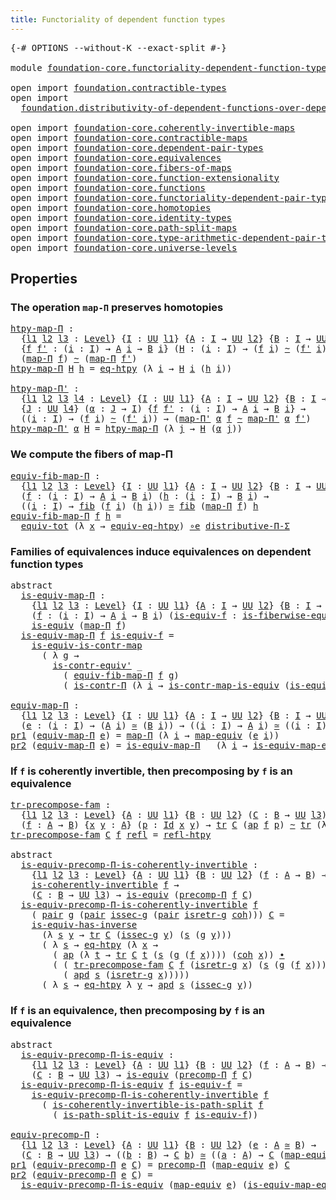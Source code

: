 ```yaml
---
title: Functoriality of dependent function types
---
```


<pre class="Agda"><a id="67" class="Symbol">{-#</a> <a id="71" class="Keyword">OPTIONS</a> <a id="79" class="Pragma">--without-K</a> <a id="91" class="Pragma">--exact-split</a> <a id="105" class="Symbol">#-}</a>

<a id="110" class="Keyword">module</a> <a id="117" href="foundation-core.functoriality-dependent-function-types.html" class="Module">foundation-core.functoriality-dependent-function-types</a> <a id="172" class="Keyword">where</a>

<a id="179" class="Keyword">open</a> <a id="184" class="Keyword">import</a> <a id="191" href="foundation.contractible-types.html" class="Module">foundation.contractible-types</a>
<a id="221" class="Keyword">open</a> <a id="226" class="Keyword">import</a>
  <a id="235" href="foundation.distributivity-of-dependent-functions-over-dependent-pairs.html" class="Module">foundation.distributivity-of-dependent-functions-over-dependent-pairs</a>

<a id="306" class="Keyword">open</a> <a id="311" class="Keyword">import</a> <a id="318" href="foundation-core.coherently-invertible-maps.html" class="Module">foundation-core.coherently-invertible-maps</a>
<a id="361" class="Keyword">open</a> <a id="366" class="Keyword">import</a> <a id="373" href="foundation-core.contractible-maps.html" class="Module">foundation-core.contractible-maps</a>
<a id="407" class="Keyword">open</a> <a id="412" class="Keyword">import</a> <a id="419" href="foundation-core.dependent-pair-types.html" class="Module">foundation-core.dependent-pair-types</a>
<a id="456" class="Keyword">open</a> <a id="461" class="Keyword">import</a> <a id="468" href="foundation-core.equivalences.html" class="Module">foundation-core.equivalences</a>
<a id="497" class="Keyword">open</a> <a id="502" class="Keyword">import</a> <a id="509" href="foundation-core.fibers-of-maps.html" class="Module">foundation-core.fibers-of-maps</a>
<a id="540" class="Keyword">open</a> <a id="545" class="Keyword">import</a> <a id="552" href="foundation-core.function-extensionality.html" class="Module">foundation-core.function-extensionality</a>
<a id="592" class="Keyword">open</a> <a id="597" class="Keyword">import</a> <a id="604" href="foundation-core.functions.html" class="Module">foundation-core.functions</a>
<a id="630" class="Keyword">open</a> <a id="635" class="Keyword">import</a> <a id="642" href="foundation-core.functoriality-dependent-pair-types.html" class="Module">foundation-core.functoriality-dependent-pair-types</a>
<a id="693" class="Keyword">open</a> <a id="698" class="Keyword">import</a> <a id="705" href="foundation-core.homotopies.html" class="Module">foundation-core.homotopies</a>
<a id="732" class="Keyword">open</a> <a id="737" class="Keyword">import</a> <a id="744" href="foundation-core.identity-types.html" class="Module">foundation-core.identity-types</a>
<a id="775" class="Keyword">open</a> <a id="780" class="Keyword">import</a> <a id="787" href="foundation-core.path-split-maps.html" class="Module">foundation-core.path-split-maps</a>
<a id="819" class="Keyword">open</a> <a id="824" class="Keyword">import</a> <a id="831" href="foundation-core.type-arithmetic-dependent-pair-types.html" class="Module">foundation-core.type-arithmetic-dependent-pair-types</a>
<a id="884" class="Keyword">open</a> <a id="889" class="Keyword">import</a> <a id="896" href="foundation-core.universe-levels.html" class="Module">foundation-core.universe-levels</a>
</pre>
## Properties

### The operation `map-Π` preserves homotopies

<pre class="Agda"><a id="htpy-map-Π"></a><a id="1004" href="foundation-core.functoriality-dependent-function-types.html#1004" class="Function">htpy-map-Π</a> <a id="1015" class="Symbol">:</a>
  <a id="1019" class="Symbol">{</a><a id="1020" href="foundation-core.functoriality-dependent-function-types.html#1020" class="Bound">l1</a> <a id="1023" href="foundation-core.functoriality-dependent-function-types.html#1023" class="Bound">l2</a> <a id="1026" href="foundation-core.functoriality-dependent-function-types.html#1026" class="Bound">l3</a> <a id="1029" class="Symbol">:</a> <a id="1031" href="Agda.Primitive.html#597" class="Postulate">Level</a><a id="1036" class="Symbol">}</a> <a id="1038" class="Symbol">{</a><a id="1039" href="foundation-core.functoriality-dependent-function-types.html#1039" class="Bound">I</a> <a id="1041" class="Symbol">:</a> <a id="1043" href="foundation-core.universe-levels.html#222" class="Primitive">UU</a> <a id="1046" href="foundation-core.functoriality-dependent-function-types.html#1020" class="Bound">l1</a><a id="1048" class="Symbol">}</a> <a id="1050" class="Symbol">{</a><a id="1051" href="foundation-core.functoriality-dependent-function-types.html#1051" class="Bound">A</a> <a id="1053" class="Symbol">:</a> <a id="1055" href="foundation-core.functoriality-dependent-function-types.html#1039" class="Bound">I</a> <a id="1057" class="Symbol">→</a> <a id="1059" href="foundation-core.universe-levels.html#222" class="Primitive">UU</a> <a id="1062" href="foundation-core.functoriality-dependent-function-types.html#1023" class="Bound">l2</a><a id="1064" class="Symbol">}</a> <a id="1066" class="Symbol">{</a><a id="1067" href="foundation-core.functoriality-dependent-function-types.html#1067" class="Bound">B</a> <a id="1069" class="Symbol">:</a> <a id="1071" href="foundation-core.functoriality-dependent-function-types.html#1039" class="Bound">I</a> <a id="1073" class="Symbol">→</a> <a id="1075" href="foundation-core.universe-levels.html#222" class="Primitive">UU</a> <a id="1078" href="foundation-core.functoriality-dependent-function-types.html#1026" class="Bound">l3</a><a id="1080" class="Symbol">}</a>
  <a id="1084" class="Symbol">{</a><a id="1085" href="foundation-core.functoriality-dependent-function-types.html#1085" class="Bound">f</a> <a id="1087" href="foundation-core.functoriality-dependent-function-types.html#1087" class="Bound">f&#39;</a> <a id="1090" class="Symbol">:</a> <a id="1092" class="Symbol">(</a><a id="1093" href="foundation-core.functoriality-dependent-function-types.html#1093" class="Bound">i</a> <a id="1095" class="Symbol">:</a> <a id="1097" href="foundation-core.functoriality-dependent-function-types.html#1039" class="Bound">I</a><a id="1098" class="Symbol">)</a> <a id="1100" class="Symbol">→</a> <a id="1102" href="foundation-core.functoriality-dependent-function-types.html#1051" class="Bound">A</a> <a id="1104" href="foundation-core.functoriality-dependent-function-types.html#1093" class="Bound">i</a> <a id="1106" class="Symbol">→</a> <a id="1108" href="foundation-core.functoriality-dependent-function-types.html#1067" class="Bound">B</a> <a id="1110" href="foundation-core.functoriality-dependent-function-types.html#1093" class="Bound">i</a><a id="1111" class="Symbol">}</a> <a id="1113" class="Symbol">(</a><a id="1114" href="foundation-core.functoriality-dependent-function-types.html#1114" class="Bound">H</a> <a id="1116" class="Symbol">:</a> <a id="1118" class="Symbol">(</a><a id="1119" href="foundation-core.functoriality-dependent-function-types.html#1119" class="Bound">i</a> <a id="1121" class="Symbol">:</a> <a id="1123" href="foundation-core.functoriality-dependent-function-types.html#1039" class="Bound">I</a><a id="1124" class="Symbol">)</a> <a id="1126" class="Symbol">→</a> <a id="1128" class="Symbol">(</a><a id="1129" href="foundation-core.functoriality-dependent-function-types.html#1085" class="Bound">f</a> <a id="1131" href="foundation-core.functoriality-dependent-function-types.html#1119" class="Bound">i</a><a id="1132" class="Symbol">)</a> <a id="1134" href="foundation-core.homotopies.html#467" class="Function Operator">~</a> <a id="1136" class="Symbol">(</a><a id="1137" href="foundation-core.functoriality-dependent-function-types.html#1087" class="Bound">f&#39;</a> <a id="1140" href="foundation-core.functoriality-dependent-function-types.html#1119" class="Bound">i</a><a id="1141" class="Symbol">))</a> <a id="1144" class="Symbol">→</a>
  <a id="1148" class="Symbol">(</a><a id="1149" href="foundation-core.functions.html#1230" class="Function">map-Π</a> <a id="1155" href="foundation-core.functoriality-dependent-function-types.html#1085" class="Bound">f</a><a id="1156" class="Symbol">)</a> <a id="1158" href="foundation-core.homotopies.html#467" class="Function Operator">~</a> <a id="1160" class="Symbol">(</a><a id="1161" href="foundation-core.functions.html#1230" class="Function">map-Π</a> <a id="1167" href="foundation-core.functoriality-dependent-function-types.html#1087" class="Bound">f&#39;</a><a id="1169" class="Symbol">)</a>
<a id="1171" href="foundation-core.functoriality-dependent-function-types.html#1004" class="Function">htpy-map-Π</a> <a id="1182" href="foundation-core.functoriality-dependent-function-types.html#1182" class="Bound">H</a> <a id="1184" href="foundation-core.functoriality-dependent-function-types.html#1184" class="Bound">h</a> <a id="1186" class="Symbol">=</a> <a id="1188" href="foundation-core.function-extensionality.html#1464" class="Function">eq-htpy</a> <a id="1196" class="Symbol">(λ</a> <a id="1199" href="foundation-core.functoriality-dependent-function-types.html#1199" class="Bound">i</a> <a id="1201" class="Symbol">→</a> <a id="1203" href="foundation-core.functoriality-dependent-function-types.html#1182" class="Bound">H</a> <a id="1205" href="foundation-core.functoriality-dependent-function-types.html#1199" class="Bound">i</a> <a id="1207" class="Symbol">(</a><a id="1208" href="foundation-core.functoriality-dependent-function-types.html#1184" class="Bound">h</a> <a id="1210" href="foundation-core.functoriality-dependent-function-types.html#1199" class="Bound">i</a><a id="1211" class="Symbol">))</a>

<a id="htpy-map-Π&#39;"></a><a id="1215" href="foundation-core.functoriality-dependent-function-types.html#1215" class="Function">htpy-map-Π&#39;</a> <a id="1227" class="Symbol">:</a>
  <a id="1231" class="Symbol">{</a><a id="1232" href="foundation-core.functoriality-dependent-function-types.html#1232" class="Bound">l1</a> <a id="1235" href="foundation-core.functoriality-dependent-function-types.html#1235" class="Bound">l2</a> <a id="1238" href="foundation-core.functoriality-dependent-function-types.html#1238" class="Bound">l3</a> <a id="1241" href="foundation-core.functoriality-dependent-function-types.html#1241" class="Bound">l4</a> <a id="1244" class="Symbol">:</a> <a id="1246" href="Agda.Primitive.html#597" class="Postulate">Level</a><a id="1251" class="Symbol">}</a> <a id="1253" class="Symbol">{</a><a id="1254" href="foundation-core.functoriality-dependent-function-types.html#1254" class="Bound">I</a> <a id="1256" class="Symbol">:</a> <a id="1258" href="foundation-core.universe-levels.html#222" class="Primitive">UU</a> <a id="1261" href="foundation-core.functoriality-dependent-function-types.html#1232" class="Bound">l1</a><a id="1263" class="Symbol">}</a> <a id="1265" class="Symbol">{</a><a id="1266" href="foundation-core.functoriality-dependent-function-types.html#1266" class="Bound">A</a> <a id="1268" class="Symbol">:</a> <a id="1270" href="foundation-core.functoriality-dependent-function-types.html#1254" class="Bound">I</a> <a id="1272" class="Symbol">→</a> <a id="1274" href="foundation-core.universe-levels.html#222" class="Primitive">UU</a> <a id="1277" href="foundation-core.functoriality-dependent-function-types.html#1235" class="Bound">l2</a><a id="1279" class="Symbol">}</a> <a id="1281" class="Symbol">{</a><a id="1282" href="foundation-core.functoriality-dependent-function-types.html#1282" class="Bound">B</a> <a id="1284" class="Symbol">:</a> <a id="1286" href="foundation-core.functoriality-dependent-function-types.html#1254" class="Bound">I</a> <a id="1288" class="Symbol">→</a> <a id="1290" href="foundation-core.universe-levels.html#222" class="Primitive">UU</a> <a id="1293" href="foundation-core.functoriality-dependent-function-types.html#1238" class="Bound">l3</a><a id="1295" class="Symbol">}</a>
  <a id="1299" class="Symbol">{</a><a id="1300" href="foundation-core.functoriality-dependent-function-types.html#1300" class="Bound">J</a> <a id="1302" class="Symbol">:</a> <a id="1304" href="foundation-core.universe-levels.html#222" class="Primitive">UU</a> <a id="1307" href="foundation-core.functoriality-dependent-function-types.html#1241" class="Bound">l4</a><a id="1309" class="Symbol">}</a> <a id="1311" class="Symbol">(</a><a id="1312" href="foundation-core.functoriality-dependent-function-types.html#1312" class="Bound">α</a> <a id="1314" class="Symbol">:</a> <a id="1316" href="foundation-core.functoriality-dependent-function-types.html#1300" class="Bound">J</a> <a id="1318" class="Symbol">→</a> <a id="1320" href="foundation-core.functoriality-dependent-function-types.html#1254" class="Bound">I</a><a id="1321" class="Symbol">)</a> <a id="1323" class="Symbol">{</a><a id="1324" href="foundation-core.functoriality-dependent-function-types.html#1324" class="Bound">f</a> <a id="1326" href="foundation-core.functoriality-dependent-function-types.html#1326" class="Bound">f&#39;</a> <a id="1329" class="Symbol">:</a> <a id="1331" class="Symbol">(</a><a id="1332" href="foundation-core.functoriality-dependent-function-types.html#1332" class="Bound">i</a> <a id="1334" class="Symbol">:</a> <a id="1336" href="foundation-core.functoriality-dependent-function-types.html#1254" class="Bound">I</a><a id="1337" class="Symbol">)</a> <a id="1339" class="Symbol">→</a> <a id="1341" href="foundation-core.functoriality-dependent-function-types.html#1266" class="Bound">A</a> <a id="1343" href="foundation-core.functoriality-dependent-function-types.html#1332" class="Bound">i</a> <a id="1345" class="Symbol">→</a> <a id="1347" href="foundation-core.functoriality-dependent-function-types.html#1282" class="Bound">B</a> <a id="1349" href="foundation-core.functoriality-dependent-function-types.html#1332" class="Bound">i</a><a id="1350" class="Symbol">}</a> <a id="1352" class="Symbol">→</a>
  <a id="1356" class="Symbol">((</a><a id="1358" href="foundation-core.functoriality-dependent-function-types.html#1358" class="Bound">i</a> <a id="1360" class="Symbol">:</a> <a id="1362" href="foundation-core.functoriality-dependent-function-types.html#1254" class="Bound">I</a><a id="1363" class="Symbol">)</a> <a id="1365" class="Symbol">→</a> <a id="1367" class="Symbol">(</a><a id="1368" href="foundation-core.functoriality-dependent-function-types.html#1324" class="Bound">f</a> <a id="1370" href="foundation-core.functoriality-dependent-function-types.html#1358" class="Bound">i</a><a id="1371" class="Symbol">)</a> <a id="1373" href="foundation-core.homotopies.html#467" class="Function Operator">~</a> <a id="1375" class="Symbol">(</a><a id="1376" href="foundation-core.functoriality-dependent-function-types.html#1326" class="Bound">f&#39;</a> <a id="1379" href="foundation-core.functoriality-dependent-function-types.html#1358" class="Bound">i</a><a id="1380" class="Symbol">))</a> <a id="1383" class="Symbol">→</a> <a id="1385" class="Symbol">(</a><a id="1386" href="foundation-core.functions.html#1394" class="Function">map-Π&#39;</a> <a id="1393" href="foundation-core.functoriality-dependent-function-types.html#1312" class="Bound">α</a> <a id="1395" href="foundation-core.functoriality-dependent-function-types.html#1324" class="Bound">f</a> <a id="1397" href="foundation-core.homotopies.html#467" class="Function Operator">~</a> <a id="1399" href="foundation-core.functions.html#1394" class="Function">map-Π&#39;</a> <a id="1406" href="foundation-core.functoriality-dependent-function-types.html#1312" class="Bound">α</a> <a id="1408" href="foundation-core.functoriality-dependent-function-types.html#1326" class="Bound">f&#39;</a><a id="1410" class="Symbol">)</a>
<a id="1412" href="foundation-core.functoriality-dependent-function-types.html#1215" class="Function">htpy-map-Π&#39;</a> <a id="1424" href="foundation-core.functoriality-dependent-function-types.html#1424" class="Bound">α</a> <a id="1426" href="foundation-core.functoriality-dependent-function-types.html#1426" class="Bound">H</a> <a id="1428" class="Symbol">=</a> <a id="1430" href="foundation-core.functoriality-dependent-function-types.html#1004" class="Function">htpy-map-Π</a> <a id="1441" class="Symbol">(λ</a> <a id="1444" href="foundation-core.functoriality-dependent-function-types.html#1444" class="Bound">j</a> <a id="1446" class="Symbol">→</a> <a id="1448" href="foundation-core.functoriality-dependent-function-types.html#1426" class="Bound">H</a> <a id="1450" class="Symbol">(</a><a id="1451" href="foundation-core.functoriality-dependent-function-types.html#1424" class="Bound">α</a> <a id="1453" href="foundation-core.functoriality-dependent-function-types.html#1444" class="Bound">j</a><a id="1454" class="Symbol">))</a>
</pre>
### We compute the fibers of map-Π

<pre class="Agda"><a id="equiv-fib-map-Π"></a><a id="1506" href="foundation-core.functoriality-dependent-function-types.html#1506" class="Function">equiv-fib-map-Π</a> <a id="1522" class="Symbol">:</a>
  <a id="1526" class="Symbol">{</a><a id="1527" href="foundation-core.functoriality-dependent-function-types.html#1527" class="Bound">l1</a> <a id="1530" href="foundation-core.functoriality-dependent-function-types.html#1530" class="Bound">l2</a> <a id="1533" href="foundation-core.functoriality-dependent-function-types.html#1533" class="Bound">l3</a> <a id="1536" class="Symbol">:</a> <a id="1538" href="Agda.Primitive.html#597" class="Postulate">Level</a><a id="1543" class="Symbol">}</a> <a id="1545" class="Symbol">{</a><a id="1546" href="foundation-core.functoriality-dependent-function-types.html#1546" class="Bound">I</a> <a id="1548" class="Symbol">:</a> <a id="1550" href="foundation-core.universe-levels.html#222" class="Primitive">UU</a> <a id="1553" href="foundation-core.functoriality-dependent-function-types.html#1527" class="Bound">l1</a><a id="1555" class="Symbol">}</a> <a id="1557" class="Symbol">{</a><a id="1558" href="foundation-core.functoriality-dependent-function-types.html#1558" class="Bound">A</a> <a id="1560" class="Symbol">:</a> <a id="1562" href="foundation-core.functoriality-dependent-function-types.html#1546" class="Bound">I</a> <a id="1564" class="Symbol">→</a> <a id="1566" href="foundation-core.universe-levels.html#222" class="Primitive">UU</a> <a id="1569" href="foundation-core.functoriality-dependent-function-types.html#1530" class="Bound">l2</a><a id="1571" class="Symbol">}</a> <a id="1573" class="Symbol">{</a><a id="1574" href="foundation-core.functoriality-dependent-function-types.html#1574" class="Bound">B</a> <a id="1576" class="Symbol">:</a> <a id="1578" href="foundation-core.functoriality-dependent-function-types.html#1546" class="Bound">I</a> <a id="1580" class="Symbol">→</a> <a id="1582" href="foundation-core.universe-levels.html#222" class="Primitive">UU</a> <a id="1585" href="foundation-core.functoriality-dependent-function-types.html#1533" class="Bound">l3</a><a id="1587" class="Symbol">}</a>
  <a id="1591" class="Symbol">(</a><a id="1592" href="foundation-core.functoriality-dependent-function-types.html#1592" class="Bound">f</a> <a id="1594" class="Symbol">:</a> <a id="1596" class="Symbol">(</a><a id="1597" href="foundation-core.functoriality-dependent-function-types.html#1597" class="Bound">i</a> <a id="1599" class="Symbol">:</a> <a id="1601" href="foundation-core.functoriality-dependent-function-types.html#1546" class="Bound">I</a><a id="1602" class="Symbol">)</a> <a id="1604" class="Symbol">→</a> <a id="1606" href="foundation-core.functoriality-dependent-function-types.html#1558" class="Bound">A</a> <a id="1608" href="foundation-core.functoriality-dependent-function-types.html#1597" class="Bound">i</a> <a id="1610" class="Symbol">→</a> <a id="1612" href="foundation-core.functoriality-dependent-function-types.html#1574" class="Bound">B</a> <a id="1614" href="foundation-core.functoriality-dependent-function-types.html#1597" class="Bound">i</a><a id="1615" class="Symbol">)</a> <a id="1617" class="Symbol">(</a><a id="1618" href="foundation-core.functoriality-dependent-function-types.html#1618" class="Bound">h</a> <a id="1620" class="Symbol">:</a> <a id="1622" class="Symbol">(</a><a id="1623" href="foundation-core.functoriality-dependent-function-types.html#1623" class="Bound">i</a> <a id="1625" class="Symbol">:</a> <a id="1627" href="foundation-core.functoriality-dependent-function-types.html#1546" class="Bound">I</a><a id="1628" class="Symbol">)</a> <a id="1630" class="Symbol">→</a> <a id="1632" href="foundation-core.functoriality-dependent-function-types.html#1574" class="Bound">B</a> <a id="1634" href="foundation-core.functoriality-dependent-function-types.html#1623" class="Bound">i</a><a id="1635" class="Symbol">)</a> <a id="1637" class="Symbol">→</a>
  <a id="1641" class="Symbol">((</a><a id="1643" href="foundation-core.functoriality-dependent-function-types.html#1643" class="Bound">i</a> <a id="1645" class="Symbol">:</a> <a id="1647" href="foundation-core.functoriality-dependent-function-types.html#1546" class="Bound">I</a><a id="1648" class="Symbol">)</a> <a id="1650" class="Symbol">→</a> <a id="1652" href="foundation-core.fibers-of-maps.html#928" class="Function">fib</a> <a id="1656" class="Symbol">(</a><a id="1657" href="foundation-core.functoriality-dependent-function-types.html#1592" class="Bound">f</a> <a id="1659" href="foundation-core.functoriality-dependent-function-types.html#1643" class="Bound">i</a><a id="1660" class="Symbol">)</a> <a id="1662" class="Symbol">(</a><a id="1663" href="foundation-core.functoriality-dependent-function-types.html#1618" class="Bound">h</a> <a id="1665" href="foundation-core.functoriality-dependent-function-types.html#1643" class="Bound">i</a><a id="1666" class="Symbol">))</a> <a id="1669" href="foundation-core.equivalences.html#1607" class="Function Operator">≃</a> <a id="1671" href="foundation-core.fibers-of-maps.html#928" class="Function">fib</a> <a id="1675" class="Symbol">(</a><a id="1676" href="foundation-core.functions.html#1230" class="Function">map-Π</a> <a id="1682" href="foundation-core.functoriality-dependent-function-types.html#1592" class="Bound">f</a><a id="1683" class="Symbol">)</a> <a id="1685" href="foundation-core.functoriality-dependent-function-types.html#1618" class="Bound">h</a>
<a id="1687" href="foundation-core.functoriality-dependent-function-types.html#1506" class="Function">equiv-fib-map-Π</a> <a id="1703" href="foundation-core.functoriality-dependent-function-types.html#1703" class="Bound">f</a> <a id="1705" href="foundation-core.functoriality-dependent-function-types.html#1705" class="Bound">h</a> <a id="1707" class="Symbol">=</a>
  <a id="1711" href="foundation-core.functoriality-dependent-pair-types.html#6804" class="Function">equiv-tot</a> <a id="1721" class="Symbol">(λ</a> <a id="1724" href="foundation-core.functoriality-dependent-function-types.html#1724" class="Bound">x</a> <a id="1726" class="Symbol">→</a> <a id="1728" href="foundation-core.function-extensionality.html#2161" class="Function">equiv-eq-htpy</a><a id="1741" class="Symbol">)</a> <a id="1743" href="foundation-core.equivalences.html#7855" class="Function Operator">∘e</a> <a id="1746" href="foundation.distributivity-of-dependent-functions-over-dependent-pairs.html#4401" class="Function">distributive-Π-Σ</a>
</pre>
### Families of equivalences induce equivalences on dependent function types

<pre class="Agda"><a id="1854" class="Keyword">abstract</a>
  <a id="is-equiv-map-Π"></a><a id="1865" href="foundation-core.functoriality-dependent-function-types.html#1865" class="Function">is-equiv-map-Π</a> <a id="1880" class="Symbol">:</a>
    <a id="1886" class="Symbol">{</a><a id="1887" href="foundation-core.functoriality-dependent-function-types.html#1887" class="Bound">l1</a> <a id="1890" href="foundation-core.functoriality-dependent-function-types.html#1890" class="Bound">l2</a> <a id="1893" href="foundation-core.functoriality-dependent-function-types.html#1893" class="Bound">l3</a> <a id="1896" class="Symbol">:</a> <a id="1898" href="Agda.Primitive.html#597" class="Postulate">Level</a><a id="1903" class="Symbol">}</a> <a id="1905" class="Symbol">{</a><a id="1906" href="foundation-core.functoriality-dependent-function-types.html#1906" class="Bound">I</a> <a id="1908" class="Symbol">:</a> <a id="1910" href="foundation-core.universe-levels.html#222" class="Primitive">UU</a> <a id="1913" href="foundation-core.functoriality-dependent-function-types.html#1887" class="Bound">l1</a><a id="1915" class="Symbol">}</a> <a id="1917" class="Symbol">{</a><a id="1918" href="foundation-core.functoriality-dependent-function-types.html#1918" class="Bound">A</a> <a id="1920" class="Symbol">:</a> <a id="1922" href="foundation-core.functoriality-dependent-function-types.html#1906" class="Bound">I</a> <a id="1924" class="Symbol">→</a> <a id="1926" href="foundation-core.universe-levels.html#222" class="Primitive">UU</a> <a id="1929" href="foundation-core.functoriality-dependent-function-types.html#1890" class="Bound">l2</a><a id="1931" class="Symbol">}</a> <a id="1933" class="Symbol">{</a><a id="1934" href="foundation-core.functoriality-dependent-function-types.html#1934" class="Bound">B</a> <a id="1936" class="Symbol">:</a> <a id="1938" href="foundation-core.functoriality-dependent-function-types.html#1906" class="Bound">I</a> <a id="1940" class="Symbol">→</a> <a id="1942" href="foundation-core.universe-levels.html#222" class="Primitive">UU</a> <a id="1945" href="foundation-core.functoriality-dependent-function-types.html#1893" class="Bound">l3</a><a id="1947" class="Symbol">}</a>
    <a id="1953" class="Symbol">(</a><a id="1954" href="foundation-core.functoriality-dependent-function-types.html#1954" class="Bound">f</a> <a id="1956" class="Symbol">:</a> <a id="1958" class="Symbol">(</a><a id="1959" href="foundation-core.functoriality-dependent-function-types.html#1959" class="Bound">i</a> <a id="1961" class="Symbol">:</a> <a id="1963" href="foundation-core.functoriality-dependent-function-types.html#1906" class="Bound">I</a><a id="1964" class="Symbol">)</a> <a id="1966" class="Symbol">→</a> <a id="1968" href="foundation-core.functoriality-dependent-function-types.html#1918" class="Bound">A</a> <a id="1970" href="foundation-core.functoriality-dependent-function-types.html#1959" class="Bound">i</a> <a id="1972" class="Symbol">→</a> <a id="1974" href="foundation-core.functoriality-dependent-function-types.html#1934" class="Bound">B</a> <a id="1976" href="foundation-core.functoriality-dependent-function-types.html#1959" class="Bound">i</a><a id="1977" class="Symbol">)</a> <a id="1979" class="Symbol">(</a><a id="1980" href="foundation-core.functoriality-dependent-function-types.html#1980" class="Bound">is-equiv-f</a> <a id="1991" class="Symbol">:</a> <a id="1993" href="foundation-core.equivalences.html#2081" class="Function">is-fiberwise-equiv</a> <a id="2012" href="foundation-core.functoriality-dependent-function-types.html#1954" class="Bound">f</a><a id="2013" class="Symbol">)</a> <a id="2015" class="Symbol">→</a>
    <a id="2021" href="foundation-core.equivalences.html#1542" class="Function">is-equiv</a> <a id="2030" class="Symbol">(</a><a id="2031" href="foundation-core.functions.html#1230" class="Function">map-Π</a> <a id="2037" href="foundation-core.functoriality-dependent-function-types.html#1954" class="Bound">f</a><a id="2038" class="Symbol">)</a>
  <a id="2042" href="foundation-core.functoriality-dependent-function-types.html#1865" class="Function">is-equiv-map-Π</a> <a id="2057" href="foundation-core.functoriality-dependent-function-types.html#2057" class="Bound">f</a> <a id="2059" href="foundation-core.functoriality-dependent-function-types.html#2059" class="Bound">is-equiv-f</a> <a id="2070" class="Symbol">=</a>
    <a id="2076" href="foundation-core.contractible-maps.html#2368" class="Function">is-equiv-is-contr-map</a>
      <a id="2104" class="Symbol">(</a> <a id="2106" class="Symbol">λ</a> <a id="2108" href="foundation-core.functoriality-dependent-function-types.html#2108" class="Bound">g</a> <a id="2110" class="Symbol">→</a>
        <a id="2120" href="foundation-core.contractible-types.html#3806" class="Function">is-contr-equiv&#39;</a> <a id="2136" class="Symbol">_</a>
          <a id="2148" class="Symbol">(</a> <a id="2150" href="foundation-core.functoriality-dependent-function-types.html#1506" class="Function">equiv-fib-map-Π</a> <a id="2166" href="foundation-core.functoriality-dependent-function-types.html#2057" class="Bound">f</a> <a id="2168" href="foundation-core.functoriality-dependent-function-types.html#2108" class="Bound">g</a><a id="2169" class="Symbol">)</a>
          <a id="2181" class="Symbol">(</a> <a id="2183" href="foundation-core.contractible-types.html#6892" class="Function">is-contr-Π</a> <a id="2194" class="Symbol">(λ</a> <a id="2197" href="foundation-core.functoriality-dependent-function-types.html#2197" class="Bound">i</a> <a id="2199" class="Symbol">→</a> <a id="2201" href="foundation-core.contractible-maps.html#3850" class="Function">is-contr-map-is-equiv</a> <a id="2223" class="Symbol">(</a><a id="2224" href="foundation-core.functoriality-dependent-function-types.html#2059" class="Bound">is-equiv-f</a> <a id="2235" href="foundation-core.functoriality-dependent-function-types.html#2197" class="Bound">i</a><a id="2236" class="Symbol">)</a> <a id="2238" class="Symbol">(</a><a id="2239" href="foundation-core.functoriality-dependent-function-types.html#2108" class="Bound">g</a> <a id="2241" href="foundation-core.functoriality-dependent-function-types.html#2197" class="Bound">i</a><a id="2242" class="Symbol">))))</a>

<a id="equiv-map-Π"></a><a id="2248" href="foundation-core.functoriality-dependent-function-types.html#2248" class="Function">equiv-map-Π</a> <a id="2260" class="Symbol">:</a>
  <a id="2264" class="Symbol">{</a><a id="2265" href="foundation-core.functoriality-dependent-function-types.html#2265" class="Bound">l1</a> <a id="2268" href="foundation-core.functoriality-dependent-function-types.html#2268" class="Bound">l2</a> <a id="2271" href="foundation-core.functoriality-dependent-function-types.html#2271" class="Bound">l3</a> <a id="2274" class="Symbol">:</a> <a id="2276" href="Agda.Primitive.html#597" class="Postulate">Level</a><a id="2281" class="Symbol">}</a> <a id="2283" class="Symbol">{</a><a id="2284" href="foundation-core.functoriality-dependent-function-types.html#2284" class="Bound">I</a> <a id="2286" class="Symbol">:</a> <a id="2288" href="foundation-core.universe-levels.html#222" class="Primitive">UU</a> <a id="2291" href="foundation-core.functoriality-dependent-function-types.html#2265" class="Bound">l1</a><a id="2293" class="Symbol">}</a> <a id="2295" class="Symbol">{</a><a id="2296" href="foundation-core.functoriality-dependent-function-types.html#2296" class="Bound">A</a> <a id="2298" class="Symbol">:</a> <a id="2300" href="foundation-core.functoriality-dependent-function-types.html#2284" class="Bound">I</a> <a id="2302" class="Symbol">→</a> <a id="2304" href="foundation-core.universe-levels.html#222" class="Primitive">UU</a> <a id="2307" href="foundation-core.functoriality-dependent-function-types.html#2268" class="Bound">l2</a><a id="2309" class="Symbol">}</a> <a id="2311" class="Symbol">{</a><a id="2312" href="foundation-core.functoriality-dependent-function-types.html#2312" class="Bound">B</a> <a id="2314" class="Symbol">:</a> <a id="2316" href="foundation-core.functoriality-dependent-function-types.html#2284" class="Bound">I</a> <a id="2318" class="Symbol">→</a> <a id="2320" href="foundation-core.universe-levels.html#222" class="Primitive">UU</a> <a id="2323" href="foundation-core.functoriality-dependent-function-types.html#2271" class="Bound">l3</a><a id="2325" class="Symbol">}</a>
  <a id="2329" class="Symbol">(</a><a id="2330" href="foundation-core.functoriality-dependent-function-types.html#2330" class="Bound">e</a> <a id="2332" class="Symbol">:</a> <a id="2334" class="Symbol">(</a><a id="2335" href="foundation-core.functoriality-dependent-function-types.html#2335" class="Bound">i</a> <a id="2337" class="Symbol">:</a> <a id="2339" href="foundation-core.functoriality-dependent-function-types.html#2284" class="Bound">I</a><a id="2340" class="Symbol">)</a> <a id="2342" class="Symbol">→</a> <a id="2344" class="Symbol">(</a><a id="2345" href="foundation-core.functoriality-dependent-function-types.html#2296" class="Bound">A</a> <a id="2347" href="foundation-core.functoriality-dependent-function-types.html#2335" class="Bound">i</a><a id="2348" class="Symbol">)</a> <a id="2350" href="foundation-core.equivalences.html#1607" class="Function Operator">≃</a> <a id="2352" class="Symbol">(</a><a id="2353" href="foundation-core.functoriality-dependent-function-types.html#2312" class="Bound">B</a> <a id="2355" href="foundation-core.functoriality-dependent-function-types.html#2335" class="Bound">i</a><a id="2356" class="Symbol">))</a> <a id="2359" class="Symbol">→</a> <a id="2361" class="Symbol">((</a><a id="2363" href="foundation-core.functoriality-dependent-function-types.html#2363" class="Bound">i</a> <a id="2365" class="Symbol">:</a> <a id="2367" href="foundation-core.functoriality-dependent-function-types.html#2284" class="Bound">I</a><a id="2368" class="Symbol">)</a> <a id="2370" class="Symbol">→</a> <a id="2372" href="foundation-core.functoriality-dependent-function-types.html#2296" class="Bound">A</a> <a id="2374" href="foundation-core.functoriality-dependent-function-types.html#2363" class="Bound">i</a><a id="2375" class="Symbol">)</a> <a id="2377" href="foundation-core.equivalences.html#1607" class="Function Operator">≃</a> <a id="2379" class="Symbol">((</a><a id="2381" href="foundation-core.functoriality-dependent-function-types.html#2381" class="Bound">i</a> <a id="2383" class="Symbol">:</a> <a id="2385" href="foundation-core.functoriality-dependent-function-types.html#2284" class="Bound">I</a><a id="2386" class="Symbol">)</a> <a id="2388" class="Symbol">→</a> <a id="2390" href="foundation-core.functoriality-dependent-function-types.html#2312" class="Bound">B</a> <a id="2392" href="foundation-core.functoriality-dependent-function-types.html#2381" class="Bound">i</a><a id="2393" class="Symbol">)</a>
<a id="2395" href="foundation-core.dependent-pair-types.html#592" class="Field">pr1</a> <a id="2399" class="Symbol">(</a><a id="2400" href="foundation-core.functoriality-dependent-function-types.html#2248" class="Function">equiv-map-Π</a> <a id="2412" href="foundation-core.functoriality-dependent-function-types.html#2412" class="Bound">e</a><a id="2413" class="Symbol">)</a> <a id="2415" class="Symbol">=</a> <a id="2417" href="foundation-core.functions.html#1230" class="Function">map-Π</a> <a id="2423" class="Symbol">(λ</a> <a id="2426" href="foundation-core.functoriality-dependent-function-types.html#2426" class="Bound">i</a> <a id="2428" class="Symbol">→</a> <a id="2430" href="foundation-core.equivalences.html#1807" class="Function">map-equiv</a> <a id="2440" class="Symbol">(</a><a id="2441" href="foundation-core.functoriality-dependent-function-types.html#2412" class="Bound">e</a> <a id="2443" href="foundation-core.functoriality-dependent-function-types.html#2426" class="Bound">i</a><a id="2444" class="Symbol">))</a>
<a id="2447" href="foundation-core.dependent-pair-types.html#604" class="Field">pr2</a> <a id="2451" class="Symbol">(</a><a id="2452" href="foundation-core.functoriality-dependent-function-types.html#2248" class="Function">equiv-map-Π</a> <a id="2464" href="foundation-core.functoriality-dependent-function-types.html#2464" class="Bound">e</a><a id="2465" class="Symbol">)</a> <a id="2467" class="Symbol">=</a> <a id="2469" href="foundation-core.functoriality-dependent-function-types.html#1865" class="Function">is-equiv-map-Π</a> <a id="2484" class="Symbol">_</a> <a id="2486" class="Symbol">(λ</a> <a id="2489" href="foundation-core.functoriality-dependent-function-types.html#2489" class="Bound">i</a> <a id="2491" class="Symbol">→</a> <a id="2493" href="foundation-core.equivalences.html#1862" class="Function">is-equiv-map-equiv</a> <a id="2512" class="Symbol">(</a><a id="2513" href="foundation-core.functoriality-dependent-function-types.html#2464" class="Bound">e</a> <a id="2515" href="foundation-core.functoriality-dependent-function-types.html#2489" class="Bound">i</a><a id="2516" class="Symbol">))</a>
</pre>
### If `f` is coherently invertible, then precomposing by `f` is an equivalence

<pre class="Agda"><a id="tr-precompose-fam"></a><a id="2613" href="foundation-core.functoriality-dependent-function-types.html#2613" class="Function">tr-precompose-fam</a> <a id="2631" class="Symbol">:</a>
  <a id="2635" class="Symbol">{</a><a id="2636" href="foundation-core.functoriality-dependent-function-types.html#2636" class="Bound">l1</a> <a id="2639" href="foundation-core.functoriality-dependent-function-types.html#2639" class="Bound">l2</a> <a id="2642" href="foundation-core.functoriality-dependent-function-types.html#2642" class="Bound">l3</a> <a id="2645" class="Symbol">:</a> <a id="2647" href="Agda.Primitive.html#597" class="Postulate">Level</a><a id="2652" class="Symbol">}</a> <a id="2654" class="Symbol">{</a><a id="2655" href="foundation-core.functoriality-dependent-function-types.html#2655" class="Bound">A</a> <a id="2657" class="Symbol">:</a> <a id="2659" href="foundation-core.universe-levels.html#222" class="Primitive">UU</a> <a id="2662" href="foundation-core.functoriality-dependent-function-types.html#2636" class="Bound">l1</a><a id="2664" class="Symbol">}</a> <a id="2666" class="Symbol">{</a><a id="2667" href="foundation-core.functoriality-dependent-function-types.html#2667" class="Bound">B</a> <a id="2669" class="Symbol">:</a> <a id="2671" href="foundation-core.universe-levels.html#222" class="Primitive">UU</a> <a id="2674" href="foundation-core.functoriality-dependent-function-types.html#2639" class="Bound">l2</a><a id="2676" class="Symbol">}</a> <a id="2678" class="Symbol">(</a><a id="2679" href="foundation-core.functoriality-dependent-function-types.html#2679" class="Bound">C</a> <a id="2681" class="Symbol">:</a> <a id="2683" href="foundation-core.functoriality-dependent-function-types.html#2667" class="Bound">B</a> <a id="2685" class="Symbol">→</a> <a id="2687" href="foundation-core.universe-levels.html#222" class="Primitive">UU</a> <a id="2690" href="foundation-core.functoriality-dependent-function-types.html#2642" class="Bound">l3</a><a id="2692" class="Symbol">)</a>
  <a id="2696" class="Symbol">(</a><a id="2697" href="foundation-core.functoriality-dependent-function-types.html#2697" class="Bound">f</a> <a id="2699" class="Symbol">:</a> <a id="2701" href="foundation-core.functoriality-dependent-function-types.html#2655" class="Bound">A</a> <a id="2703" class="Symbol">→</a> <a id="2705" href="foundation-core.functoriality-dependent-function-types.html#2667" class="Bound">B</a><a id="2706" class="Symbol">)</a> <a id="2708" class="Symbol">{</a><a id="2709" href="foundation-core.functoriality-dependent-function-types.html#2709" class="Bound">x</a> <a id="2711" href="foundation-core.functoriality-dependent-function-types.html#2711" class="Bound">y</a> <a id="2713" class="Symbol">:</a> <a id="2715" href="foundation-core.functoriality-dependent-function-types.html#2655" class="Bound">A</a><a id="2716" class="Symbol">}</a> <a id="2718" class="Symbol">(</a><a id="2719" href="foundation-core.functoriality-dependent-function-types.html#2719" class="Bound">p</a> <a id="2721" class="Symbol">:</a> <a id="2723" href="foundation-core.identity-types.html#641" class="Datatype">Id</a> <a id="2726" href="foundation-core.functoriality-dependent-function-types.html#2709" class="Bound">x</a> <a id="2728" href="foundation-core.functoriality-dependent-function-types.html#2711" class="Bound">y</a><a id="2729" class="Symbol">)</a> <a id="2731" class="Symbol">→</a> <a id="2733" href="foundation-core.identity-types.html#4583" class="Function">tr</a> <a id="2736" href="foundation-core.functoriality-dependent-function-types.html#2679" class="Bound">C</a> <a id="2738" class="Symbol">(</a><a id="2739" href="foundation-core.identity-types.html#2853" class="Function">ap</a> <a id="2742" href="foundation-core.functoriality-dependent-function-types.html#2697" class="Bound">f</a> <a id="2744" href="foundation-core.functoriality-dependent-function-types.html#2719" class="Bound">p</a><a id="2745" class="Symbol">)</a> <a id="2747" href="foundation-core.homotopies.html#467" class="Function Operator">~</a> <a id="2749" href="foundation-core.identity-types.html#4583" class="Function">tr</a> <a id="2752" class="Symbol">(λ</a> <a id="2755" href="foundation-core.functoriality-dependent-function-types.html#2755" class="Bound">x</a> <a id="2757" class="Symbol">→</a> <a id="2759" href="foundation-core.functoriality-dependent-function-types.html#2679" class="Bound">C</a> <a id="2761" class="Symbol">(</a><a id="2762" href="foundation-core.functoriality-dependent-function-types.html#2697" class="Bound">f</a> <a id="2764" href="foundation-core.functoriality-dependent-function-types.html#2755" class="Bound">x</a><a id="2765" class="Symbol">))</a> <a id="2768" href="foundation-core.functoriality-dependent-function-types.html#2719" class="Bound">p</a>
<a id="2770" href="foundation-core.functoriality-dependent-function-types.html#2613" class="Function">tr-precompose-fam</a> <a id="2788" href="foundation-core.functoriality-dependent-function-types.html#2788" class="Bound">C</a> <a id="2790" href="foundation-core.functoriality-dependent-function-types.html#2790" class="Bound">f</a> <a id="2792" href="foundation-core.identity-types.html#694" class="InductiveConstructor">refl</a> <a id="2797" class="Symbol">=</a> <a id="2799" href="foundation-core.homotopies.html#632" class="Function">refl-htpy</a>

<a id="2810" class="Keyword">abstract</a>
  <a id="is-equiv-precomp-Π-is-coherently-invertible"></a><a id="2821" href="foundation-core.functoriality-dependent-function-types.html#2821" class="Function">is-equiv-precomp-Π-is-coherently-invertible</a> <a id="2865" class="Symbol">:</a>
    <a id="2871" class="Symbol">{</a><a id="2872" href="foundation-core.functoriality-dependent-function-types.html#2872" class="Bound">l1</a> <a id="2875" href="foundation-core.functoriality-dependent-function-types.html#2875" class="Bound">l2</a> <a id="2878" href="foundation-core.functoriality-dependent-function-types.html#2878" class="Bound">l3</a> <a id="2881" class="Symbol">:</a> <a id="2883" href="Agda.Primitive.html#597" class="Postulate">Level</a><a id="2888" class="Symbol">}</a> <a id="2890" class="Symbol">{</a><a id="2891" href="foundation-core.functoriality-dependent-function-types.html#2891" class="Bound">A</a> <a id="2893" class="Symbol">:</a> <a id="2895" href="foundation-core.universe-levels.html#222" class="Primitive">UU</a> <a id="2898" href="foundation-core.functoriality-dependent-function-types.html#2872" class="Bound">l1</a><a id="2900" class="Symbol">}</a> <a id="2902" class="Symbol">{</a><a id="2903" href="foundation-core.functoriality-dependent-function-types.html#2903" class="Bound">B</a> <a id="2905" class="Symbol">:</a> <a id="2907" href="foundation-core.universe-levels.html#222" class="Primitive">UU</a> <a id="2910" href="foundation-core.functoriality-dependent-function-types.html#2875" class="Bound">l2</a><a id="2912" class="Symbol">}</a> <a id="2914" class="Symbol">(</a><a id="2915" href="foundation-core.functoriality-dependent-function-types.html#2915" class="Bound">f</a> <a id="2917" class="Symbol">:</a> <a id="2919" href="foundation-core.functoriality-dependent-function-types.html#2891" class="Bound">A</a> <a id="2921" class="Symbol">→</a> <a id="2923" href="foundation-core.functoriality-dependent-function-types.html#2903" class="Bound">B</a><a id="2924" class="Symbol">)</a> <a id="2926" class="Symbol">→</a>
    <a id="2932" href="foundation-core.coherently-invertible-maps.html#1466" class="Function">is-coherently-invertible</a> <a id="2957" href="foundation-core.functoriality-dependent-function-types.html#2915" class="Bound">f</a> <a id="2959" class="Symbol">→</a>
    <a id="2965" class="Symbol">(</a><a id="2966" href="foundation-core.functoriality-dependent-function-types.html#2966" class="Bound">C</a> <a id="2968" class="Symbol">:</a> <a id="2970" href="foundation-core.functoriality-dependent-function-types.html#2903" class="Bound">B</a> <a id="2972" class="Symbol">→</a> <a id="2974" href="foundation-core.universe-levels.html#222" class="Primitive">UU</a> <a id="2977" href="foundation-core.functoriality-dependent-function-types.html#2878" class="Bound">l3</a><a id="2979" class="Symbol">)</a> <a id="2981" class="Symbol">→</a> <a id="2983" href="foundation-core.equivalences.html#1542" class="Function">is-equiv</a> <a id="2992" class="Symbol">(</a><a id="2993" href="foundation-core.functions.html#769" class="Function">precomp-Π</a> <a id="3003" href="foundation-core.functoriality-dependent-function-types.html#2915" class="Bound">f</a> <a id="3005" href="foundation-core.functoriality-dependent-function-types.html#2966" class="Bound">C</a><a id="3006" class="Symbol">)</a>
  <a id="3010" href="foundation-core.functoriality-dependent-function-types.html#2821" class="Function">is-equiv-precomp-Π-is-coherently-invertible</a> <a id="3054" href="foundation-core.functoriality-dependent-function-types.html#3054" class="Bound">f</a>
    <a id="3060" class="Symbol">(</a> <a id="3062" href="foundation-core.dependent-pair-types.html#575" class="InductiveConstructor">pair</a> <a id="3067" href="foundation-core.functoriality-dependent-function-types.html#3067" class="Bound">g</a> <a id="3069" class="Symbol">(</a><a id="3070" href="foundation-core.dependent-pair-types.html#575" class="InductiveConstructor">pair</a> <a id="3075" href="foundation-core.functoriality-dependent-function-types.html#3075" class="Bound">issec-g</a> <a id="3083" class="Symbol">(</a><a id="3084" href="foundation-core.dependent-pair-types.html#575" class="InductiveConstructor">pair</a> <a id="3089" href="foundation-core.functoriality-dependent-function-types.html#3089" class="Bound">isretr-g</a> <a id="3098" href="foundation-core.functoriality-dependent-function-types.html#3098" class="Bound">coh</a><a id="3101" class="Symbol">)))</a> <a id="3105" href="foundation-core.functoriality-dependent-function-types.html#3105" class="Bound">C</a> <a id="3107" class="Symbol">=</a> 
    <a id="3114" href="foundation-core.equivalences.html#2999" class="Function">is-equiv-has-inverse</a>
      <a id="3141" class="Symbol">(λ</a> <a id="3144" href="foundation-core.functoriality-dependent-function-types.html#3144" class="Bound">s</a> <a id="3146" href="foundation-core.functoriality-dependent-function-types.html#3146" class="Bound">y</a> <a id="3148" class="Symbol">→</a> <a id="3150" href="foundation-core.identity-types.html#4583" class="Function">tr</a> <a id="3153" href="foundation-core.functoriality-dependent-function-types.html#3105" class="Bound">C</a> <a id="3155" class="Symbol">(</a><a id="3156" href="foundation-core.functoriality-dependent-function-types.html#3075" class="Bound">issec-g</a> <a id="3164" href="foundation-core.functoriality-dependent-function-types.html#3146" class="Bound">y</a><a id="3165" class="Symbol">)</a> <a id="3167" class="Symbol">(</a><a id="3168" href="foundation-core.functoriality-dependent-function-types.html#3144" class="Bound">s</a> <a id="3170" class="Symbol">(</a><a id="3171" href="foundation-core.functoriality-dependent-function-types.html#3067" class="Bound">g</a> <a id="3173" href="foundation-core.functoriality-dependent-function-types.html#3146" class="Bound">y</a><a id="3174" class="Symbol">)))</a>
      <a id="3184" class="Symbol">(</a> <a id="3186" class="Symbol">λ</a> <a id="3188" href="foundation-core.functoriality-dependent-function-types.html#3188" class="Bound">s</a> <a id="3190" class="Symbol">→</a> <a id="3192" href="foundation-core.function-extensionality.html#1464" class="Function">eq-htpy</a> <a id="3200" class="Symbol">(λ</a> <a id="3203" href="foundation-core.functoriality-dependent-function-types.html#3203" class="Bound">x</a> <a id="3205" class="Symbol">→</a> 
        <a id="3216" class="Symbol">(</a> <a id="3218" href="foundation-core.identity-types.html#2853" class="Function">ap</a> <a id="3221" class="Symbol">(λ</a> <a id="3224" href="foundation-core.functoriality-dependent-function-types.html#3224" class="Bound">t</a> <a id="3226" class="Symbol">→</a> <a id="3228" href="foundation-core.identity-types.html#4583" class="Function">tr</a> <a id="3231" href="foundation-core.functoriality-dependent-function-types.html#3105" class="Bound">C</a> <a id="3233" href="foundation-core.functoriality-dependent-function-types.html#3224" class="Bound">t</a> <a id="3235" class="Symbol">(</a><a id="3236" href="foundation-core.functoriality-dependent-function-types.html#3188" class="Bound">s</a> <a id="3238" class="Symbol">(</a><a id="3239" href="foundation-core.functoriality-dependent-function-types.html#3067" class="Bound">g</a> <a id="3241" class="Symbol">(</a><a id="3242" href="foundation-core.functoriality-dependent-function-types.html#3054" class="Bound">f</a> <a id="3244" href="foundation-core.functoriality-dependent-function-types.html#3203" class="Bound">x</a><a id="3245" class="Symbol">))))</a> <a id="3250" class="Symbol">(</a><a id="3251" href="foundation-core.functoriality-dependent-function-types.html#3098" class="Bound">coh</a> <a id="3255" href="foundation-core.functoriality-dependent-function-types.html#3203" class="Bound">x</a><a id="3256" class="Symbol">))</a> <a id="3259" href="foundation-core.identity-types.html#1239" class="Function Operator">∙</a>
        <a id="3269" class="Symbol">(</a> <a id="3271" class="Symbol">(</a> <a id="3273" href="foundation-core.functoriality-dependent-function-types.html#2613" class="Function">tr-precompose-fam</a> <a id="3291" href="foundation-core.functoriality-dependent-function-types.html#3105" class="Bound">C</a> <a id="3293" href="foundation-core.functoriality-dependent-function-types.html#3054" class="Bound">f</a> <a id="3295" class="Symbol">(</a><a id="3296" href="foundation-core.functoriality-dependent-function-types.html#3089" class="Bound">isretr-g</a> <a id="3305" href="foundation-core.functoriality-dependent-function-types.html#3203" class="Bound">x</a><a id="3306" class="Symbol">)</a> <a id="3308" class="Symbol">(</a><a id="3309" href="foundation-core.functoriality-dependent-function-types.html#3188" class="Bound">s</a> <a id="3311" class="Symbol">(</a><a id="3312" href="foundation-core.functoriality-dependent-function-types.html#3067" class="Bound">g</a> <a id="3314" class="Symbol">(</a><a id="3315" href="foundation-core.functoriality-dependent-function-types.html#3054" class="Bound">f</a> <a id="3317" href="foundation-core.functoriality-dependent-function-types.html#3203" class="Bound">x</a><a id="3318" class="Symbol">))))</a> <a id="3323" href="foundation-core.identity-types.html#1239" class="Function Operator">∙</a>
          <a id="3335" class="Symbol">(</a> <a id="3337" href="foundation-core.identity-types.html#7970" class="Function">apd</a> <a id="3341" href="foundation-core.functoriality-dependent-function-types.html#3188" class="Bound">s</a> <a id="3343" class="Symbol">(</a><a id="3344" href="foundation-core.functoriality-dependent-function-types.html#3089" class="Bound">isretr-g</a> <a id="3353" href="foundation-core.functoriality-dependent-function-types.html#3203" class="Bound">x</a><a id="3354" class="Symbol">)))))</a>
      <a id="3366" class="Symbol">(</a> <a id="3368" class="Symbol">λ</a> <a id="3370" href="foundation-core.functoriality-dependent-function-types.html#3370" class="Bound">s</a> <a id="3372" class="Symbol">→</a> <a id="3374" href="foundation-core.function-extensionality.html#1464" class="Function">eq-htpy</a> <a id="3382" class="Symbol">λ</a> <a id="3384" href="foundation-core.functoriality-dependent-function-types.html#3384" class="Bound">y</a> <a id="3386" class="Symbol">→</a> <a id="3388" href="foundation-core.identity-types.html#7970" class="Function">apd</a> <a id="3392" href="foundation-core.functoriality-dependent-function-types.html#3370" class="Bound">s</a> <a id="3394" class="Symbol">(</a><a id="3395" href="foundation-core.functoriality-dependent-function-types.html#3075" class="Bound">issec-g</a> <a id="3403" href="foundation-core.functoriality-dependent-function-types.html#3384" class="Bound">y</a><a id="3404" class="Symbol">))</a>
</pre>
### If `f` is an equivalence, then precomposing by `f` is an equivalence

<pre class="Agda"><a id="3494" class="Keyword">abstract</a>
  <a id="is-equiv-precomp-Π-is-equiv"></a><a id="3505" href="foundation-core.functoriality-dependent-function-types.html#3505" class="Function">is-equiv-precomp-Π-is-equiv</a> <a id="3533" class="Symbol">:</a>
    <a id="3539" class="Symbol">{</a><a id="3540" href="foundation-core.functoriality-dependent-function-types.html#3540" class="Bound">l1</a> <a id="3543" href="foundation-core.functoriality-dependent-function-types.html#3543" class="Bound">l2</a> <a id="3546" href="foundation-core.functoriality-dependent-function-types.html#3546" class="Bound">l3</a> <a id="3549" class="Symbol">:</a> <a id="3551" href="Agda.Primitive.html#597" class="Postulate">Level</a><a id="3556" class="Symbol">}</a> <a id="3558" class="Symbol">{</a><a id="3559" href="foundation-core.functoriality-dependent-function-types.html#3559" class="Bound">A</a> <a id="3561" class="Symbol">:</a> <a id="3563" href="foundation-core.universe-levels.html#222" class="Primitive">UU</a> <a id="3566" href="foundation-core.functoriality-dependent-function-types.html#3540" class="Bound">l1</a><a id="3568" class="Symbol">}</a> <a id="3570" class="Symbol">{</a><a id="3571" href="foundation-core.functoriality-dependent-function-types.html#3571" class="Bound">B</a> <a id="3573" class="Symbol">:</a> <a id="3575" href="foundation-core.universe-levels.html#222" class="Primitive">UU</a> <a id="3578" href="foundation-core.functoriality-dependent-function-types.html#3543" class="Bound">l2</a><a id="3580" class="Symbol">}</a> <a id="3582" class="Symbol">(</a><a id="3583" href="foundation-core.functoriality-dependent-function-types.html#3583" class="Bound">f</a> <a id="3585" class="Symbol">:</a> <a id="3587" href="foundation-core.functoriality-dependent-function-types.html#3559" class="Bound">A</a> <a id="3589" class="Symbol">→</a> <a id="3591" href="foundation-core.functoriality-dependent-function-types.html#3571" class="Bound">B</a><a id="3592" class="Symbol">)</a> <a id="3594" class="Symbol">→</a> <a id="3596" href="foundation-core.equivalences.html#1542" class="Function">is-equiv</a> <a id="3605" href="foundation-core.functoriality-dependent-function-types.html#3583" class="Bound">f</a> <a id="3607" class="Symbol">→</a>
    <a id="3613" class="Symbol">(</a><a id="3614" href="foundation-core.functoriality-dependent-function-types.html#3614" class="Bound">C</a> <a id="3616" class="Symbol">:</a> <a id="3618" href="foundation-core.functoriality-dependent-function-types.html#3571" class="Bound">B</a> <a id="3620" class="Symbol">→</a> <a id="3622" href="foundation-core.universe-levels.html#222" class="Primitive">UU</a> <a id="3625" href="foundation-core.functoriality-dependent-function-types.html#3546" class="Bound">l3</a><a id="3627" class="Symbol">)</a> <a id="3629" class="Symbol">→</a> <a id="3631" href="foundation-core.equivalences.html#1542" class="Function">is-equiv</a> <a id="3640" class="Symbol">(</a><a id="3641" href="foundation-core.functions.html#769" class="Function">precomp-Π</a> <a id="3651" href="foundation-core.functoriality-dependent-function-types.html#3583" class="Bound">f</a> <a id="3653" href="foundation-core.functoriality-dependent-function-types.html#3614" class="Bound">C</a><a id="3654" class="Symbol">)</a>
  <a id="3658" href="foundation-core.functoriality-dependent-function-types.html#3505" class="Function">is-equiv-precomp-Π-is-equiv</a> <a id="3686" href="foundation-core.functoriality-dependent-function-types.html#3686" class="Bound">f</a> <a id="3688" href="foundation-core.functoriality-dependent-function-types.html#3688" class="Bound">is-equiv-f</a> <a id="3699" class="Symbol">=</a>
    <a id="3705" href="foundation-core.functoriality-dependent-function-types.html#2821" class="Function">is-equiv-precomp-Π-is-coherently-invertible</a> <a id="3749" href="foundation-core.functoriality-dependent-function-types.html#3686" class="Bound">f</a>
      <a id="3757" class="Symbol">(</a> <a id="3759" href="foundation-core.path-split-maps.html#1756" class="Function">is-coherently-invertible-is-path-split</a> <a id="3798" href="foundation-core.functoriality-dependent-function-types.html#3686" class="Bound">f</a>
        <a id="3808" class="Symbol">(</a> <a id="3810" href="foundation-core.path-split-maps.html#1532" class="Function">is-path-split-is-equiv</a> <a id="3833" href="foundation-core.functoriality-dependent-function-types.html#3686" class="Bound">f</a> <a id="3835" href="foundation-core.functoriality-dependent-function-types.html#3688" class="Bound">is-equiv-f</a><a id="3845" class="Symbol">))</a>

<a id="equiv-precomp-Π"></a><a id="3849" href="foundation-core.functoriality-dependent-function-types.html#3849" class="Function">equiv-precomp-Π</a> <a id="3865" class="Symbol">:</a>
  <a id="3869" class="Symbol">{</a><a id="3870" href="foundation-core.functoriality-dependent-function-types.html#3870" class="Bound">l1</a> <a id="3873" href="foundation-core.functoriality-dependent-function-types.html#3873" class="Bound">l2</a> <a id="3876" href="foundation-core.functoriality-dependent-function-types.html#3876" class="Bound">l3</a> <a id="3879" class="Symbol">:</a> <a id="3881" href="Agda.Primitive.html#597" class="Postulate">Level</a><a id="3886" class="Symbol">}</a> <a id="3888" class="Symbol">{</a><a id="3889" href="foundation-core.functoriality-dependent-function-types.html#3889" class="Bound">A</a> <a id="3891" class="Symbol">:</a> <a id="3893" href="foundation-core.universe-levels.html#222" class="Primitive">UU</a> <a id="3896" href="foundation-core.functoriality-dependent-function-types.html#3870" class="Bound">l1</a><a id="3898" class="Symbol">}</a> <a id="3900" class="Symbol">{</a><a id="3901" href="foundation-core.functoriality-dependent-function-types.html#3901" class="Bound">B</a> <a id="3903" class="Symbol">:</a> <a id="3905" href="foundation-core.universe-levels.html#222" class="Primitive">UU</a> <a id="3908" href="foundation-core.functoriality-dependent-function-types.html#3873" class="Bound">l2</a><a id="3910" class="Symbol">}</a> <a id="3912" class="Symbol">(</a><a id="3913" href="foundation-core.functoriality-dependent-function-types.html#3913" class="Bound">e</a> <a id="3915" class="Symbol">:</a> <a id="3917" href="foundation-core.functoriality-dependent-function-types.html#3889" class="Bound">A</a> <a id="3919" href="foundation-core.equivalences.html#1607" class="Function Operator">≃</a> <a id="3921" href="foundation-core.functoriality-dependent-function-types.html#3901" class="Bound">B</a><a id="3922" class="Symbol">)</a> <a id="3924" class="Symbol">→</a>
  <a id="3928" class="Symbol">(</a><a id="3929" href="foundation-core.functoriality-dependent-function-types.html#3929" class="Bound">C</a> <a id="3931" class="Symbol">:</a> <a id="3933" href="foundation-core.functoriality-dependent-function-types.html#3901" class="Bound">B</a> <a id="3935" class="Symbol">→</a> <a id="3937" href="foundation-core.universe-levels.html#222" class="Primitive">UU</a> <a id="3940" href="foundation-core.functoriality-dependent-function-types.html#3876" class="Bound">l3</a><a id="3942" class="Symbol">)</a> <a id="3944" class="Symbol">→</a> <a id="3946" class="Symbol">((</a><a id="3948" href="foundation-core.functoriality-dependent-function-types.html#3948" class="Bound">b</a> <a id="3950" class="Symbol">:</a> <a id="3952" href="foundation-core.functoriality-dependent-function-types.html#3901" class="Bound">B</a><a id="3953" class="Symbol">)</a> <a id="3955" class="Symbol">→</a> <a id="3957" href="foundation-core.functoriality-dependent-function-types.html#3929" class="Bound">C</a> <a id="3959" href="foundation-core.functoriality-dependent-function-types.html#3948" class="Bound">b</a><a id="3960" class="Symbol">)</a> <a id="3962" href="foundation-core.equivalences.html#1607" class="Function Operator">≃</a> <a id="3964" class="Symbol">((</a><a id="3966" href="foundation-core.functoriality-dependent-function-types.html#3966" class="Bound">a</a> <a id="3968" class="Symbol">:</a> <a id="3970" href="foundation-core.functoriality-dependent-function-types.html#3889" class="Bound">A</a><a id="3971" class="Symbol">)</a> <a id="3973" class="Symbol">→</a> <a id="3975" href="foundation-core.functoriality-dependent-function-types.html#3929" class="Bound">C</a> <a id="3977" class="Symbol">(</a><a id="3978" href="foundation-core.equivalences.html#1807" class="Function">map-equiv</a> <a id="3988" href="foundation-core.functoriality-dependent-function-types.html#3913" class="Bound">e</a> <a id="3990" href="foundation-core.functoriality-dependent-function-types.html#3966" class="Bound">a</a><a id="3991" class="Symbol">))</a>
<a id="3994" href="foundation-core.dependent-pair-types.html#592" class="Field">pr1</a> <a id="3998" class="Symbol">(</a><a id="3999" href="foundation-core.functoriality-dependent-function-types.html#3849" class="Function">equiv-precomp-Π</a> <a id="4015" href="foundation-core.functoriality-dependent-function-types.html#4015" class="Bound">e</a> <a id="4017" href="foundation-core.functoriality-dependent-function-types.html#4017" class="Bound">C</a><a id="4018" class="Symbol">)</a> <a id="4020" class="Symbol">=</a> <a id="4022" href="foundation-core.functions.html#769" class="Function">precomp-Π</a> <a id="4032" class="Symbol">(</a><a id="4033" href="foundation-core.equivalences.html#1807" class="Function">map-equiv</a> <a id="4043" href="foundation-core.functoriality-dependent-function-types.html#4015" class="Bound">e</a><a id="4044" class="Symbol">)</a> <a id="4046" href="foundation-core.functoriality-dependent-function-types.html#4017" class="Bound">C</a>
<a id="4048" href="foundation-core.dependent-pair-types.html#604" class="Field">pr2</a> <a id="4052" class="Symbol">(</a><a id="4053" href="foundation-core.functoriality-dependent-function-types.html#3849" class="Function">equiv-precomp-Π</a> <a id="4069" href="foundation-core.functoriality-dependent-function-types.html#4069" class="Bound">e</a> <a id="4071" href="foundation-core.functoriality-dependent-function-types.html#4071" class="Bound">C</a><a id="4072" class="Symbol">)</a> <a id="4074" class="Symbol">=</a>
  <a id="4078" href="foundation-core.functoriality-dependent-function-types.html#3505" class="Function">is-equiv-precomp-Π-is-equiv</a> <a id="4106" class="Symbol">(</a><a id="4107" href="foundation-core.equivalences.html#1807" class="Function">map-equiv</a> <a id="4117" href="foundation-core.functoriality-dependent-function-types.html#4069" class="Bound">e</a><a id="4118" class="Symbol">)</a> <a id="4120" class="Symbol">(</a><a id="4121" href="foundation-core.equivalences.html#1862" class="Function">is-equiv-map-equiv</a> <a id="4140" href="foundation-core.functoriality-dependent-function-types.html#4069" class="Bound">e</a><a id="4141" class="Symbol">)</a> <a id="4143" href="foundation-core.functoriality-dependent-function-types.html#4071" class="Bound">C</a>
</pre>